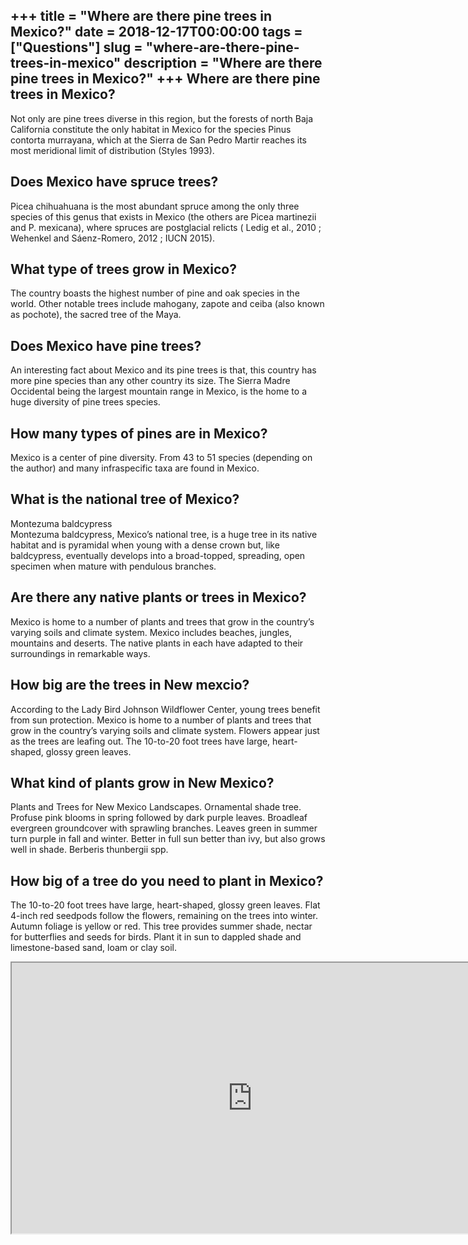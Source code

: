 +++
title = "Where are there pine trees in Mexico?"
date = 2018-12-17T00:00:00
tags = ["Questions"]
slug = "where-are-there-pine-trees-in-mexico"
description = "Where are there pine trees in Mexico?"
+++
Where are there pine trees in Mexico?
-------------------------------------

Not only are pine trees diverse in this region, but the forests of north Baja California constitute the only habitat in Mexico for the species Pinus contorta murrayana, which at the Sierra de San Pedro Martir reaches its most meridional limit of distribution (Styles 1993).

Does Mexico have spruce trees?
------------------------------

Picea chihuahuana is the most abundant spruce among the only three species of this genus that exists in Mexico (the others are Picea martinezii and P. mexicana), where spruces are postglacial relicts ( Ledig et al., 2010 ; Wehenkel and Sáenz-Romero, 2012 ; IUCN 2015).

What type of trees grow in Mexico?
----------------------------------

The country boasts the highest number of pine and oak species in the world. Other notable trees include mahogany, zapote and ceiba (also known as pochote), the sacred tree of the Maya.

Does Mexico have pine trees?
----------------------------

An interesting fact about Mexico and its pine trees is that, this country has more pine species than any other country its size. The Sierra Madre Occidental being the largest mountain range in Mexico, is the home to a huge diversity of pine trees species.

How many types of pines are in Mexico?
--------------------------------------

Mexico is a center of pine diversity. From 43 to 51 species (depending on the author) and many infraspecific taxa are found in Mexico.

What is the national tree of Mexico?
------------------------------------

Montezuma baldcypress  
Montezuma baldcypress, Mexico’s national tree, is a huge tree in its native habitat and is pyramidal when young with a dense crown but, like baldcypress, eventually develops into a broad-topped, spreading, open specimen when mature with pendulous branches.

Are there any native plants or trees in Mexico?
-----------------------------------------------

Mexico is home to a number of plants and trees that grow in the country’s varying soils and climate system. Mexico includes beaches, jungles, mountains and deserts. The native plants in each have adapted to their surroundings in remarkable ways.

How big are the trees in New mexcio?
------------------------------------

According to the Lady Bird Johnson Wildflower Center, young trees benefit from sun protection. Mexico is home to a number of plants and trees that grow in the country’s varying soils and climate system. Flowers appear just as the trees are leafing out. The 10-to-20 foot trees have large, heart-shaped, glossy green leaves.

What kind of plants grow in New Mexico?
---------------------------------------

Plants and Trees for New Mexico Landscapes. Ornamental shade tree. Profuse pink blooms in spring followed by dark purple leaves. Broadleaf evergreen groundcover with sprawling branches. Leaves green in summer turn purple in fall and winter. Better in full sun better than ivy, but also grows well in shade. Berberis thunbergii spp.

How big of a tree do you need to plant in Mexico?
-------------------------------------------------

The 10-to-20 foot trees have large, heart-shaped, glossy green leaves. Flat 4-inch red seedpods follow the flowers, remaining on the trees into winter. Autumn foliage is yellow or red. This tree provides summer shade, nectar for butterflies and seeds for birds. Plant it in sun to dappled shade and limestone-based sand, loam or clay soil.

<iframe allow="accelerometer; autoplay; clipboard-write; encrypted-media; gyroscope; picture-in-picture" allowfullscreen="" class="__youtube_prefs__  epyt-is-override  no-lazyload" data-no-lazy="1" data-origheight="433" data-origwidth="770" data-skipgform_ajax_framebjll="" height="433" id="_ytid_50811" loading="lazy" src="https://www.youtube.com/embed/nO67Jd_6KEw?enablejsapi=1&autoplay=0&cc_load_policy=0&cc_lang_pref=&iv_load_policy=1&loop=0&modestbranding=0&rel=1&fs=1&playsinline=0&autohide=2&theme=dark&color=red&controls=1&" title="YouTube player" width="770"></iframe>